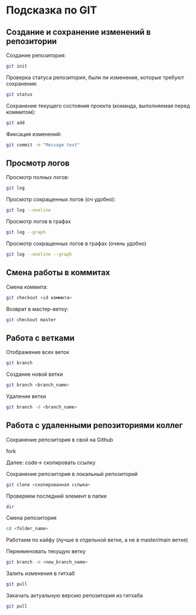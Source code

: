 # Подсказка по GIT
## Создание и сохранение изменений в репозитории
Создание репозитория:
```sh
git init
```
Проверка статуса репозитория, были ли изменения, которые требуют сохранения:
```sh
git status
```
Сохранение текущего состояния проекта (команда, выполняемая перед коммитом):
```sh
git add
```
Фиксация изменений:
```sh
git commit -m "Message text"
```

## Просмотр логов
Просмотр полных логов:
```sh
git log
```

Просмотр сокращенных логов (оч удобно):
```sh
git log --oneline
```

Просмотр логов в графах
```sh
git log --graph
```

Просмотр сокращенных логов в графах (очень удобно)
```sh
git log --oneline --graph
```

## Смена работы в коммитах
Смена коммита:
```sh
git checkout <id коммита>
```
Возврат в мастер-ветку:
```sh
git checkout master
```
## Работа с ветками
Отображение всех веток
```sh
git branch
```
Создание новой ветки
```sh
git branch <branch_name>
```

Удаление ветки
```sh
git branch -d <branch_name>
```
## Работа с удаленными репозиториями коллег

Сохранение репозитория в свой на Github

fork

Далее: code-> скопировать ссылку

Сохранение репозитория в локальный репозиторий
```sh
git clone <скопированная сслыка>
```
Проверяем последний элемент в папке
```sh
dir
```
Смена репозитория
```sh
cd <folder_name>
```
Работаем по кайфу (лучше в отдельной ветке, а не в master/main ветке)

Переименовать текущую ветку
```sh
git branch -m <new_branch_name>
```
Залить изменения в гитхаб
```sh
git pull
```
Закачать актуальную версию репозитория из гитхаба
```sh
git pull
```
